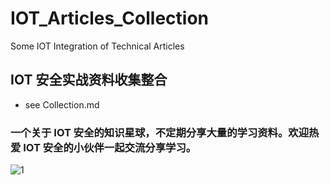 # IOT_Articles_Collection
Some IOT Integration of Technical Articles

## IOT 安全实战资料收集整合
- see Collection.md


### 一个关于 IOT 安全的知识星球，不定期分享大量的学习资料。欢迎热爱 IOT 安全的小伙伴一起交流分享学习。

![1](http://static.zybuluo.com/H4l0/ux11fe7cvw9w5zbh7yc4xmf9/QQ20200208-0.JPG)
